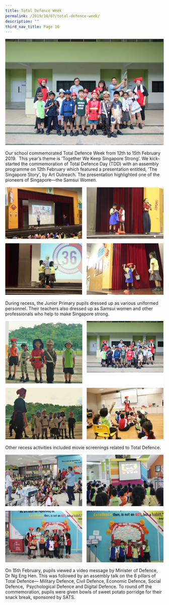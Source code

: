 ```yaml
---
title: Total Defence Week
permalink: /2019/10/07/total-defence-week/
description: ""
third_nav_title: Page 16
---
```

<img src="/images/IMG_5898-1-1024x683.jpg">
<p>Our school commemorated Total Defence Week from 12th to 15th February 2019.&nbsp; This year’s theme is ‘Together We Keep Singapore Strong’. We kick-started the commemoration of Total Defence Day (TDD) with an assembly programme on 12th February which featured a presentation entitled, 'The Singapore Story', by Art Outreach. The presentation highlighted one of the pioneers of Singapore—the Samsui Women.</p>
<img src="/images/tdw1.png">
<p>During recess, the Junior Primary pupils dressed up as various uniformed personnel. Their teachers also dressed up as Samsui women and other professionals who help to make Singapore strong.</p>
<img src="/images/tdw2.png">
<p>Other recess activities included movie screenings related to Total Defence.</p>
<img src="/images/tdw3.png">
<p>On 15th February, pupils viewed a video message by Minister of Defence, Dr Ng Eng Hen. This was followed by an assembly talk on the&nbsp;6 pillars of Total Defence— Military Defence, Civil Defence, Economic Defence, Social Defence, &nbsp;Psychological Defence and Digital Defence. To round off the commemoration, pupils were given bowls of sweet potato porridge for their snack break, sponsored by SATS.</p>